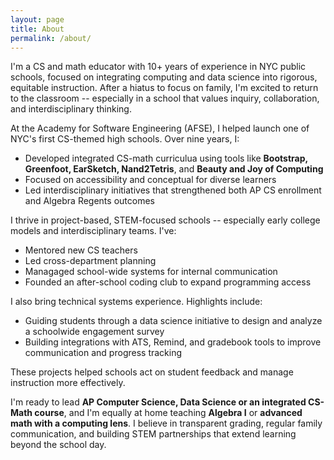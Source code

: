 ```yaml
---
layout: page
title: About
permalink: /about/
---
```


I'm a CS and math educator with 10+ years of experience in NYC public schools, focused on integrating computing and data science into rigorous, equitable instruction. After a hiatus to focus on family, I'm excited to return to the classroom -- especially in a school that values inquiry, collaboration, and interdisciplinary thinking.

At the Academy for Software Engineering (AFSE), I helped launch one of NYC's first CS-themed high schools. Over nine years, I:
- Developed integrated CS-math curriculua using tools like **Bootstrap, Greenfoot, EarSketch, Nand2Tetris**, and **Beauty and Joy of Computing**
- Focused on accessibility and conceptual for diverse learners
- Led interdisciplinary initiatives that strengthened both AP CS enrollment and Algebra Regents outcomes

I thrive in project-based, STEM-focused schools -- especially early college models and interdisciplinary teams. I've:
- Mentored new CS teachers
- Led cross-department planning
- Managaged school-wide systems for internal communication
- Founded an after-school coding club to expand programming access

I also bring technical systems experience. Highlights include:
- Guiding students through a data science initiative to design and analyze a schoolwide engagement survey
- Building integrations with ATS, Remind, and gradebook tools to improve communication and progress tracking

These projects helped schools act on student feedback and manage instruction more effectively.

I'm ready to lead **AP Computer Science, Data Science or an integrated CS-Math course**, and I'm equally at home teaching **Algebra I** or **advanced math with a computing lens**. I believe in transparent grading, regular family communication, and building STEM partnerships that extend learning beyond the school day.
